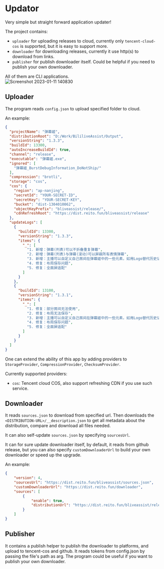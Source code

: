 # Updator
Very simple but straight forward application updater!

The project contains:
- `uploader` for uploading releases to cloud, currently only `tencent-cloud-cos` is supported, but it is easy to support more.
- `downloader` for downloading releases, currently it use http(s) to download from links.
- `publisher` for publish downloader itself. Could be helpful if you need to publish your own downloader.

All of them are CLI applications.  
![Screenshot 2023-01-11 140830](https://user-images.githubusercontent.com/29846655/211730508-fb8ac360-2de6-401e-a5ff-489608ef8663.png)

## Uploader
The program reads `config.json` to upload specified folder to cloud.

An example:
```json
{
  "projectName": "弹幕姬",
  "distributionRoot": "D:/Work/BililiveAssist/Output",
  "versionString": "1.3.3",
  "buildId": 13300,
  "autoIncreaseBuildId": true,
  "channel": "release",
  "executable": "弹幕姬.exe",
  "ignored": [
    "弹幕姬_BurstDebugInformation_DoNotShip/" 
  ],
  "compression": "brotli",
  "storage": "cos",
  "cos": {
    "region": "ap-nanjing",
    "secretId": "YOUR-SECRET-ID",
    "secretKey": "YOUR-SECRET-KEY",
    "bucket": "dist-1304010062",
    "objectKeyPrefix": "bliveassist/release/",
    "cdnRefreshRoot": "https://dist.reito.fun/bliveassist/release"
  },
  "updateLogs": [
    {
      "buildId": 13300,
      "versionString": "1.3.3",
      "items": {
        "_": [
          "1. 新增：弹幕(列表)可以不折叠重复弹幕",
          "2. 新增：弹幕(列表)与弹幕(滚动)可以屏蔽所有表情弹幕",
          "3. 新增：主播可以自定义自己房间在弹幕姬中的一些元素，如用Logo替代历史记录中的文字",
          "4. 修复：布局保存问题",
          "5. 修复：全面屏适配"
        ]
      }
    }, 
    {
      "buildId": 13100,
      "versionString": "1.3.1",
      "items": {
        "_": [
          "1. 修复：部分房间无法使用",
          "2. 修复：布局无法保存",
          "3. 新增：主播可以自定义自己房间在弹幕姬中的一些元素，如用Logo替代历史记录中的文字",
          "4. 修复：布局保存问题",
          "5. 修复：全面屏适配"
        ]
      }
    } 
  ]
}
```

One can extend the ability of this app by adding providers to `StorageProvider`, `CompressionProvider`, `ChecksumProvider`.

Currently supported providers:
- `cos`: Tencent cloud COS, also support refreshing CDN if you use such service. 

## Downloader
It reads `sources.json` to download from specified url. Then downloads the `<DISTRIBUTION-URL>/__description.json` to get all metadata about the distribution, compare and download all files needed.

It can also self-update `sources.json` by specifying `sourcesUrl`.

It can for sure update downloader itself, by default, it reads from github release, but you can also specify `customDownloaderUrl` to build your own downloader or speed up the upgrade.

An example:
```json
{
    "version": 4, 
    "sourcesUrl": "https://dist.reito.fun/bliveassist/sources.json",
    "customDownloaderUrl": "https://dist.reito.fun/downloader",
    "sources": [
        {
            "enable": true,
            "distributionUrl": "https://dist.reito.fun/bliveassist/release"
        }
    ]
}
```
## Publisher
It contains a publish helper to publish the downloader to platforms, and upload to tencent-cos and github. It reads tokens from config.json by passing the file's path as arg. The program could be useful if you want to publish your own downloader.
